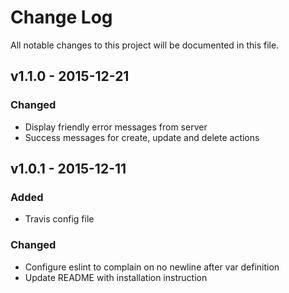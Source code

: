 # Change Log
All notable changes to this project will be documented in this file.

## v1.1.0 - 2015-12-21
### Changed
- Display friendly error messages from server
- Success messages for create, update and delete actions

## v1.0.1 - 2015-12-11
### Added
- Travis config file

### Changed
- Configure eslint to complain on no newline after var definition
- Update README with installation instruction
